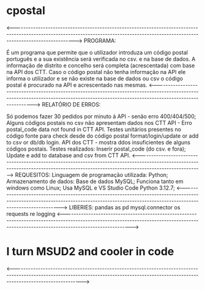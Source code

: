 # cpostal
<------------------------------------------------------------------------------------------------------------------------------------------------------------------------------------->
PROGRAMA:

É um programa que permite que o utilizador introduza um código postal português e a sua existência será verificada no csv. e na base de dados. A informação de distrito e concelho será completa (acrescentada) com base na API dos CTT.
 Caso o código postal não tenha informação na API ele informa o utilizador e se não existe na base de dados ou csv o código postal é procurado na API e acrescentado nas mesmas. 
<---------------------------------------------------------------------------------------------------------------------------------------------------------------------------------------->
RELATÓRIO DE ERROS:

Só podemos fazer 30 pedidos por minuto á API - senão erro 400/404/500;
Alguns códigos postais no csv não apresentam dados nos CTT API - Erro postal_code data not found in CTT API.
Testes unitários presentes no código fonte para check desde do código postal format/login/update or add to csv or db/db login.
API dos CTT - mostra ddos insuficientes de alguns códigos postais. 
Testes realizados: Inserir postal_code (do csv. e fora); Update e add to database and csv from CTT API.
<-------------------------------------------------------------------------------------------------------------------------------------------------------------------------------------->
REQUESITOS:
    Linguagem de programação utilizada: Python;
    Armazenamento de dados: Base de dados MySQL;
    Funciona tanto em windows como Linux;
    Usa MySQL e VS Studio Code Python 3.12.7;
<---------------------------------------------------------------------------------------------------------------------------------------------------------------------------------------->
LIBERIES:
    pandas as pd
    mysql.connector
    os
    requests
    re
    logging
<--------------------------------------------------------------------------------------------------------------------------------------------------------------------------------------->
#     I turn MSUD2 and cooler in code #
<---------------------------------------------------------------------------------------------------------------------------------------------------------------------------------------->
